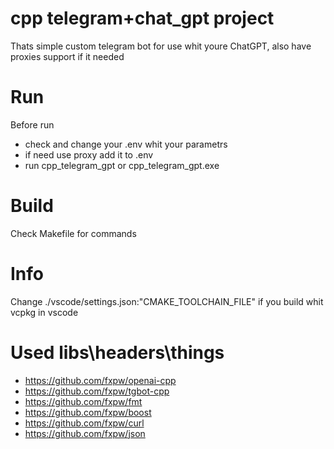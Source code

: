 # cpp telegram+chat_gpt project

Thats simple custom telegram bot for use whit youre ChatGPT, also have proxies support if it needed

# Run

Before run

* check and change your .env whit your parametrs
* if need use proxy add it to .env
* run cpp_telegram_gpt or cpp_telegram_gpt.exe

# Build

Check Makefile for commands

# Info

Сhange ./vscode/settings.json:"CMAKE_TOOLCHAIN_FILE" if you build whit vcpkg in vscode

# Used libs\headers\things

* https://github.com/fxpw/openai-cpp
* https://github.com/fxpw/tgbot-cpp
* https://github.com/fxpw/fmt
* https://github.com/fxpw/boost
* https://github.com/fxpw/curl
* https://github.com/fxpw/json
